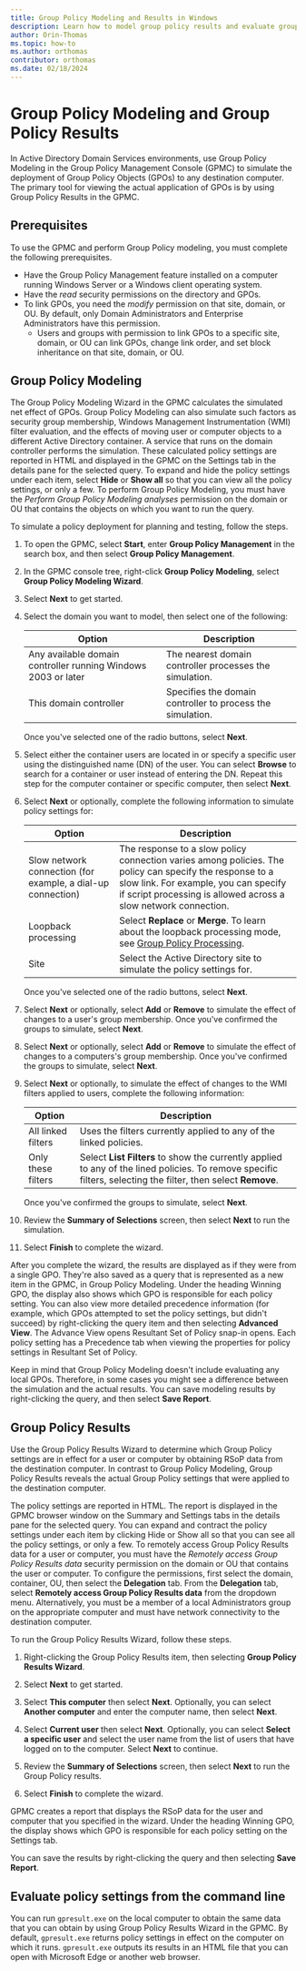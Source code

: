 ```yaml
---
title: Group Policy Modeling and Results in Windows
description: Learn how to model group policy results and evaluate group policy settings using the Group Policy Management Console in Windows Server.
author: Orin-Thomas
ms.topic: how-to
ms.author: orthomas
contributor: orthomas
ms.date: 02/18/2024
---
```


# Group Policy Modeling and Group Policy Results

In Active Directory Domain Services environments, use Group Policy Modeling in the Group Policy Management Console (GPMC) to simulate the deployment of Group Policy Objects (GPOs) to any destination computer. The primary tool for viewing the actual application of GPOs is by using Group Policy Results in the GPMC.

## Prerequisites

To use the GPMC and perform Group Policy modeling, you must complete the following prerequisites.

- Have the Group Policy Management feature installed on a computer running Windows Server or a Windows client operating system.
- Have the _read_ security permissions on the directory and GPOs.
- To link GPOs, you need the _modify_ permission on that site, domain, or OU. By default, only Domain Administrators and Enterprise Administrators have this permission.
  - Users and groups with permission to link GPOs to a specific site, domain, or OU can link GPOs, change link order, and set block inheritance on that site, domain, or OU.

## Group Policy Modeling

The Group Policy Modeling Wizard in the GPMC calculates the simulated net effect of GPOs. Group Policy Modeling can also simulate such factors as security group membership, Windows Management Instrumentation (WMI) filter evaluation, and the effects of moving user or computer objects to a different Active Directory container. A service that runs on the domain controller performs the simulation. These calculated policy settings are reported in HTML and displayed in the GPMC on the Settings tab in the details pane for the selected query. To expand and hide the policy settings under each item, select **Hide** or **Show all** so that you can view all the policy settings, or only a few. To perform Group Policy Modeling, you must have the _Perform Group Policy Modeling analyses_ permission on the domain or OU that contains the objects on which you want to run the query.

To simulate a policy deployment for planning and testing, follow the steps.

1. To open the GPMC, select **Start**, enter **Group Policy Management** in the search box, and then select **Group Policy Management**.

1. In the GPMC console tree, right-click **Group Policy Modeling**, select **Group Policy Modeling Wizard**.

1. Select **Next** to get started.

1. Select the domain you want to model, then select one of the following:

   | Option | Description |
   |-|-|
   | Any available domain controller running Windows 2003 or later | The nearest domain controller processes the simulation. |
   | This domain controller | Specifies the domain controller to process the simulation. |

   Once you've selected one of the radio buttons, select **Next**.

1. Select either the container users are located in or specify a specific user using the distinguished name (DN) of the user. You can select **Browse** to search for a container or user instead of entering the DN. Repeat this step for the computer container or specific computer, then select **Next**.

1. Select **Next** or optionally, complete the following information to simulate policy settings for:

   | Option | Description |
   |-|-|
   | Slow network connection (for example, a dial-up connection) | The response to a slow policy connection varies among policies. The policy can specify the response to a slow link. For example, you can specify if script processing is allowed across a slow network connection. |
   | Loopback processing | Select **Replace** or **Merge**. To learn about the loopback processing mode, see [Group Policy Processing](group-policy-processing.md). |
   | Site | Select the Active Directory site to simulate the policy settings for. |

   Once you've selected one of the radio buttons, select **Next**.

1. Select **Next** or optionally, select **Add** or **Remove** to simulate the effect of changes to a user's group membership. Once you've confirmed the groups to simulate, select **Next**.

1. Select **Next** or optionally, select **Add** or **Remove** to simulate the effect of changes to a computers's group membership. Once you've confirmed the groups to simulate, select **Next**.

1. Select **Next** or optionally, to simulate the effect of changes to the WMI filters applied to users, complete the following information:

   | Option | Description |
   |-|-|
   | All linked filters | Uses the filters currently applied to any of the linked policies. |
   | Only these filters | Select **List Filters** to show the currently applied to any of the lined policies. To remove specific filters, selecting the filter, then select **Remove**. |

   Once you've confirmed the groups to simulate, select **Next**.

1. Review the **Summary of Selections** screen, then select **Next** to run the simulation.

1. Select **Finish** to complete the wizard.

After you complete the wizard, the results are displayed as if they were from a single GPO. They're also saved as a query that is represented as a new item in the GPMC, in Group Policy Modeling. Under the heading Winning GPO, the display also shows which GPO is responsible for each policy setting. You can also view more detailed precedence information (for example, which GPOs attempted to set the policy settings, but didn't succeed) by right-clicking the query item and then selecting **Advanced View**. The Advance View opens Resultant Set of Policy snap-in opens. Each policy setting has a Precedence tab when viewing the properties for policy settings in Resultant Set of Policy.

Keep in mind that Group Policy Modeling doesn't include evaluating any local GPOs. Therefore, in some cases you might see a difference between the simulation and the actual results. You can save modeling results by right-clicking the query, and then select **Save Report**.

## Group Policy Results

Use the Group Policy Results Wizard to determine which Group Policy settings are in effect for a user or computer by obtaining RSoP data from the destination computer. In contrast to Group Policy Modeling, Group Policy Results reveals the actual Group Policy settings that were applied to the destination computer.

The policy settings are reported in HTML. The report is displayed in the GPMC browser window on the Summary and Settings tabs in the details pane for the selected query. You can expand and contract the policy settings under each item by clicking Hide or Show all so that you can see all the policy settings, or only a few. To remotely access Group Policy Results data for a user or computer, you must have the _Remotely access Group Policy Results data_ security permission on the domain or OU that contains the user or computer. To configure the permissions, first select the domain, container, OU, then select the **Delegation** tab. From the **Delegation** tab, select **Remotely access Group Policy Results data** from the dropdown menu. Alternatively, you must be a member of a local Administrators group on the appropriate computer and must have network connectivity to the destination computer.

To run the Group Policy Results Wizard, follow these steps.

1. Right-clicking the Group Policy Results item, then selecting **Group Policy Results Wizard**.

1. Select **Next** to get started.
1. Select **This computer** then select **Next**. Optionally, you can select **Another computer** and enter the computer name, then select **Next**.
1. Select **Current user** then select **Next**. Optionally, you can select **Select a specific user** and select the user name from the list of users that have logged on to the computer. Select **Next** to continue.
1. Review the **Summary of Selections** screen, then select **Next** to run the Group Policy results.
1. Select **Finish** to complete the wizard.

GPMC creates a report that displays the RSoP data for the user and computer that you specified in the wizard. Under the heading Winning GPO, the display shows which GPO is responsible for each policy setting on the Settings tab.

You can save the results by right-clicking the query and then selecting **Save Report**.

## Evaluate policy settings from the command line

You can run `gpresult.exe` on the local computer to obtain the same data that you can obtain by using Group Policy Results Wizard in the GPMC. By default, `gpresult.exe` returns policy settings in effect on the computer on which it runs. `gpresult.exe` outputs its results in an HTML file that you can open with Microsoft Edge or another web browser.
